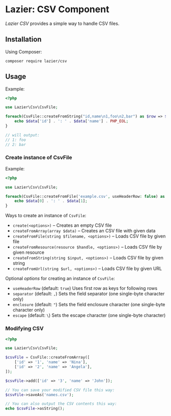 Lazier: CSV Component
===================

_Lazier CSV_ provides a simple way to handle CSV files.


Installation
------------

Using Composer:

    composer require lazier/csv


Usage
-----

Example:

```php
<?php

use Lazier\Csv\CsvFile;

foreach(CsvFile::createFromString("id,name\n1,foo\n2,bar") as $row => $data) {
    echo $data['id'] . ': ' . $data['name'] . PHP_EOL;
}

// will output:
// 1: foo
// 2: bar
```

### Create instance of CsvFile

Example:

```php
<?php

use Lazier\Csv\CsvFile;

foreach(CsvFile::createFromFile('example.csv', useHeaderRow: false) as $data) {
    echo $data[0] . ': ' . $data[1];
}
```

Ways to create an instance of `CsvFile`:

* `create(<options>)` – Creates an empty CSV file
* `createFromArray(array $data)` – Creates an CSV file with given data
* `createFromFile(string $filename, <options>)` – Loads CSV file by given file
* `createFromResource(resource $handle, <options>)` – Loads CSV file by given resource
* `createFromString(string $input, <options>)` – Loads CSV file by given string
* `createFromUrl(string $url, <options>)` – Loads CSV file by given URL

Optional _options_ for creating an instance of `CsvFile`:

* `useHeaderRow` (default: `true`) Uses first row as keys for following rows
* `separator` (default: `,`) Sets the field separator (one single-byte character only)
* `enclosure` (default: `"`) Sets the field enclosure character (one single-byte character only)
* `escape` (default: `\`) Sets the escape character (one single-byte character)

### Modifying CSV

```php
<?php

use Lazier\Csv\CsvFile;

$csvFile = CsvFile::createFromArray([
    ['id' => '1', 'name' => 'Nina'],
    ['id' => '2', 'name' => 'Angela'],
]);

$csvFile->add(['id' => '3', 'name' => 'John']);

// You can save your modified CSV file this way:
$csvFile->saveAs('names.csv');

// You can also output the CSV contents this way:
echo $csvFile->asString();
```
